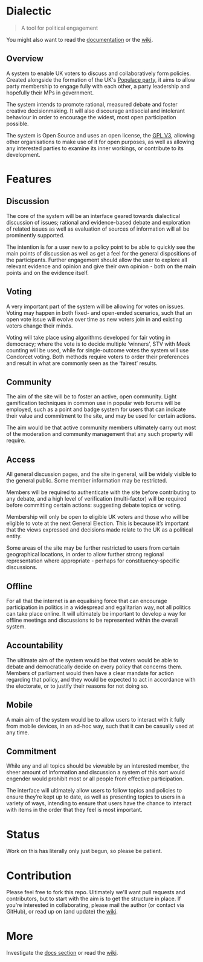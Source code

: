 # Dialectic

> A tool for political engagement

You might also want to read the [documentation](./docs/README.md) or the [wiki](https://github.com/marcelkornblum/dialectic/wiki).

## Overview

A system to enable UK voters to discuss and collaboratively form policies. Created alongside the formation of the UK's [Populace party](http://www.wearepopulace.uk/), it aims to allow party membership to engage fully with each other, a party leadership and hopefully their MPs in government.

The system intends to promote rational, measured debate and foster creative decisionmaking. It will also discourage antisocial and intolerant behaviour in order to encourage the widest, most open participation possible.

The system is Open Source and uses an open license, the [GPL V3](./LICENSE), allowing other organisations to make use of it for open purposes, as well as allowing any interested parties to examine its inner workings, or contribute to its development.

# Features

## Discussion

The core of the system will be an interface geared towards dialectical discussion of issues; rational and evidence-based debate and exploration of related issues as well as evaluation of sources of information will all be prominently supported.

The intention is for a user new to a policy point to be able to quickly see the main points of discussion as well as get a feel for the general dispositions of the participants. Further engagement should allow the user to explore all relevant evidence and opinion and give their own opinion - both on the main points and on the evidence itself.

## Voting

A very important part of the system will be allowing for votes on issues. Voting may happen in both fixed- and open-ended scenarios, such that an open vote issue will evolve over time as new voters join in and existing voters change their minds.

Voting will take place using algorithms developed for fair voting in democracy; where the vote is to decide multiple ‘winners’, STV with Meek counting will be used, while for single-outcome votes the system will use Condorcet voting. Both methods require voters to order their preferences and result in what are commonly seen as the ‘fairest’ results.

## Community

The aim of the site will be to foster an active, open community. Light gamification techniques in common use in popular web forums will be employed, such as a point and badge system for users that can indicate their value and commitment to the site, and may be used for certain actions.

The aim would be that active community members ultimately carry out most of the moderation and community management that any such property will require.

## Access

All general discussion pages, and the site in general, will be widely visible to the general public. Some member information may be restricted.

Members will be required to authenticate with the site before contributing to any debate, and a high level of verification (multi-factor) will be required before committing certain actions: suggesting debate topics or voting.

Membership will only be open to eligible UK voters and those who will be eligible to vote at the next General Election. This is because it’s important that the views expressed and decisions made relate to the UK as a political entity.

Some areas of the site may be further restricted to users from certain geographical locations, in order to allow further strong regional representation where appropriate - perhaps for constituency-specific discussions.

## Offline

For all that the internet is an equalising force that can encourage participation in politics in a widespread and egalitarian way, not all politics can take place online. It will ultimately be important to develop a way for offline meetings and discussions to be represented within the overall system.

## Accountability

The ultimate aim of the system would be that voters would be able to debate and democratically decide on every policy that concerns them. Members of parliament would then have a clear mandate for action regarding that policy, and they would be expected to act in accordance with the electorate, or to justify their reasons for not doing so.

## Mobile

A main aim of the system would be to allow users to interact with it fully from mobile devices, in an ad-hoc way, such that it can be casually used at any time.

## Commitment

While any and all topics should be viewable by an interested member, the sheer amount of information and discussion a system of this sort would engender would prohibit most or all people from effective participation.

The interface will ultimately allow users to follow topics and policies to ensure they’re kept up to date, as well as presenting topics to users in a variety of ways, intending to ensure that users have the chance to interact with items in the order that they feel is most important.

# Status

Work on this has literally only just begun, so please be patient.

# Contribution

Please feel free to fork this repo. Ultimately we'll want pull requests and contributors, but to start with the aim is to get the structure in place. If you're interested in collaborating, please mail the author (or contact via GitHub), or read up on (and update) the  [wiki](https://github.com/marcelkornblum/dialectic/wiki).

# More

Investigate the [docs section](./docs/README.md) or read the [wiki](https://github.com/marcelkornblum/dialectic/wiki).

